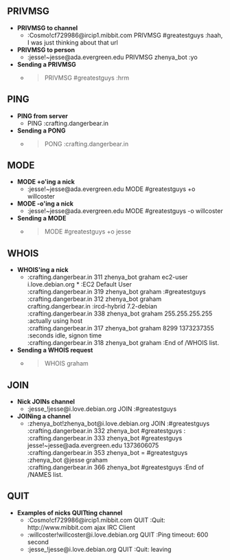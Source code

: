 
PRIVMSG
-------
   - **PRIVMSG to channel**
      - :Cosmo\!cf729986@ircip1\.mibbit\.com PRIVMSG \#greatestguys :haah, I was just thinking about that url
   - **PRIVMSG to person**
      - :jesse\!~jesse@ada\.evergreen\.edu PRIVMSG zhenya\_bot :yo
   - **Sending a PRIVMSG**
      - > PRIVMSG \#greatestguys :hrm

PING
----
   - **PING from server**
      - PING :crafting\.dangerbear\.in
   - **Sending a PONG**
      - > PONG :crafting\.dangerbear\.in

MODE
----
   - **MODE +o'ing a nick**
      - :jesse\!~jesse@ada\.evergreen\.edu MODE \#greatestguys \+o willcoster
   - **MODE -o'ing a nick**
      - :jesse\!~jesse@ada\.evergreen.edu MODE \#greatestguys \-o willcoster
   - **Sending a MODE**
      - > MODE \#greatestguys \+o jesse

WHOIS
-----
   - **WHOIS'ing a nick**
      -  :crafting\.dangerbear\.in 311 zhenya\_bot graham ec2\-user i\.love\.debian\.org \* :EC2 Default User   
         :crafting\.dangerbear\.in 319 zhenya\_bot graham :\#greatestguys   
         :crafting\.dangerbear\.in 312 zhenya\_bot graham crafting\.dangerbear\.in :ircd\-hybrid 7\.2\-debian   
         :crafting\.dangerbear\.in 338 zhenya\_bot graham 255\.255\.255\.255 :actually using host   
         :crafting\.dangerbear\.in 317 zhenya\_bot graham 8299 1373237355 :seconds idle, signon time   
         :crafting\.dangerbear\.in 318 zhenya\_bot graham :End of /WHOIS list\.   
   - **Sending a WHOIS request**
      -  > WHOIS  graham

JOIN
----
   - **Nick JOINs channel**
      - :jesse\_\!jesse@i\.love\.debian\.org JOIN :\#greatestguys
   - **JOINing a channel**
      -  :zhenya\_bot\!zhenya\_bot@i\.love\.debian\.org JOIN :\#greatestguys   
         :crafting\.dangerbear\.in 332 zhenya_bot \#greatestguys :<topic>    
         :crafting\.dangerbear\.in 333 zhenya\_bot \#greatestguys jesse\!~jesse@ada\.evergreen\.edu 1373606075    
         :crafting\.dangerbear\.in 353 zhenya_bot = \#greatestguys :zhenya\_bot @jesse graham   
         :crafting.dangerbear.in 366 zhenya_bot \#greatestguys :End of /NAMES list\.   

QUIT
----
   - **Examples of nicks QUITting channel**
      - :Cosmo\!cf729986@ircip1\.mibbit\.com QUIT :Quit: http://www\.mibbit\.com ajax IRC Client
      - :willcoster\!willcoster@i\.love\.debian\.org QUIT :Ping timeout: 600 second
      - :jesse\_\!jesse@i\.love\.debian\.org QUIT :Quit: leaving





